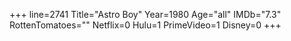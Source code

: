+++
line=2741
Title="Astro Boy"
Year=1980
Age="all"
IMDb="7.3"
RottenTomatoes=""
Netflix=0
Hulu=1
PrimeVideo=1
Disney=0
+++

